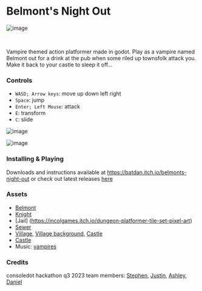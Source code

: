 # Belmont's Night Out

![image](https://github.com/dagbay-rh/vampire-castle/assets/87503474/c9fd4d95-6f28-4f4e-837f-3888928b0b39)

<br>

Vampire themed action platformer made in godot. Play as a vampire named Belmont out for a drink at the pub when some riled up townsfolk attack you. Make it back to your castle to sleep it off...

### Controls

-   `WASD; Arrow keys`: move up down left right <br>
-   `Space`: jump <br>
-   `Enter; Left Mouse`: attack <br>
-   `E`: transform <br>
-   `C`: slide <br>

![image](https://github.com/dagbay-rh/vampire-castle/assets/87503474/1dbdb5de-eb2c-4e07-bfab-c16eb714d62b)


![image](https://github.com/dagbay-rh/vampire-castle/assets/87503474/e267fcb6-fcbe-430a-b68b-71f46e61ff9d)

### Installing & Playing

Downloads and instructions available at https://batdan.itch.io/belmonts-night-out or check out latest releases [here](https://github.com/dagbay-rh/vampire-castle/releases)

### Assets
-  [Belmont](https://rvros.itch.io/animated-pixel-hero)
-  [Knight](https://aamatniekss.itch.io/fantasy-knight-free-pixelart-animated-character)
-  [Jail] (https://incolgames.itch.io/dungeon-platformer-tile-set-pixel-art)
-  [Sewer](https://anokolisa.itch.io/action)
-  [Village](https://cainos.itch.io/pixel-art-platformer-village-props), [Village background](https://trixelized.itch.io/starstring-fields), [Castle](https://szadiart.itch.io/pixle-castle-2d)
-  [Castle](https://brullov.itch.io/2d-platformer-asset-pack-castle-of-despair)
-  Music: [vampires](https://ivanduch.itch.io/vampires)

### Credits

consoledot hackathon q3 2023
team members: [Stephen](https://github.com/SteveHNH), [Justin](https://github.com/justinorringer), [Ashley](https://github.com/abaiken), [Daniel](https://github.com/dagbay-rh)
